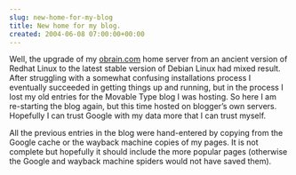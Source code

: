 ```yaml
---  
slug: new-home-for-my-blog
title: New home for my blog.
created: 2004-06-08 07:00:00+00:00
---  
```

Well, the upgrade of my [obrain.com](http://obrain.com) home server from an ancient version of Redhat Linux to the latest stable version of Debian Linux had mixed result.  After struggling with a somewhat confusing installations process I eventually succeeded in getting things up and running, but in the process I lost my old entries for the Movable Type blog I was hosting.  So here I am re-starting the blog again, but this time hosted on blogger’s own servers.  Hopefully I can trust Google with my data more that I can trust myself.

All the previous entries in the blog were hand-entered by copying from the Google cache or the wayback machine copies of my pages.  It is not complete but hopefully it should include the more popular pages (otherwise the Google and wayback machine spiders would not have saved them).


